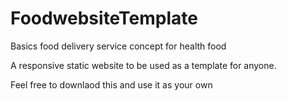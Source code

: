 # FoodwebsiteTemplate

Basics food delivery service concept for health food

A responsive static website to be used as a template for anyone. 

Feel free to downlaod this and use it as your own 
